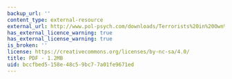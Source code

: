 ```yaml
---
backup_url: ''
content_type: external-resource
external_url: http://www.pol-psych.com/downloads/Terrorists%20in%20Own%20Words%20Terr%20and%20Pol%20violence.pdf
has_external_licence_warning: true
has_external_license_warning: true
is_broken: ''
license: https://creativecommons.org/licenses/by-nc-sa/4.0/
title: PDF - 1.2MB
uid: bccfbed5-158e-48c5-9bc7-7a01fe9671ed
---
```

